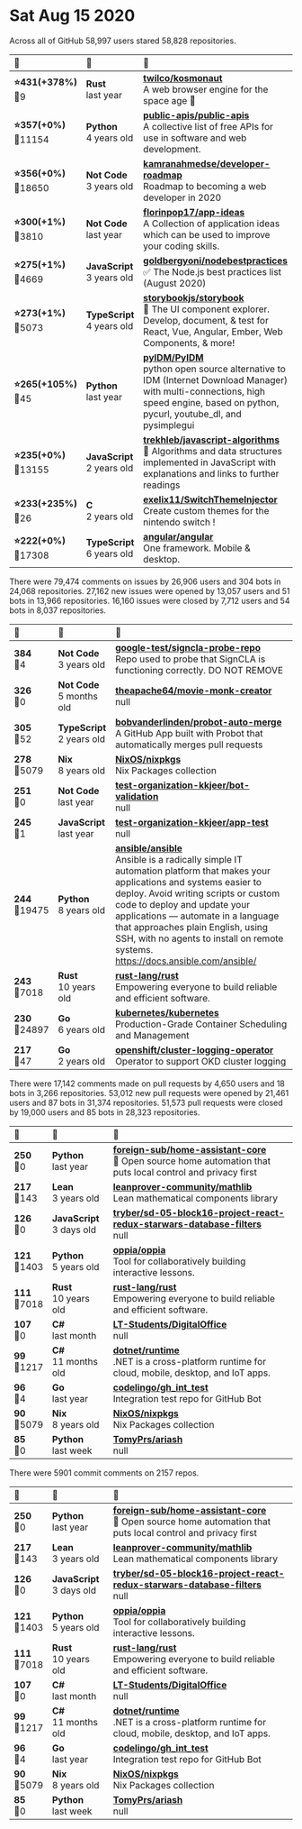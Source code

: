 # Sat Aug 15 2020

Across all of GitHub 58,997 users stared 
58,828 repositories. 

| :page_with_curl: | :calendar: | :page_with_curl: |
| :--- | :--- | :--- |
| **:star:431(+378%)**<br>:twisted_rightwards_arrows:9 | **Rust**<br>last year | **[twilco/kosmonaut](https://github.com/twilco/kosmonaut)**<br>A web browser engine for the space age :rocket: |
| **:star:357(+0%)**<br>:twisted_rightwards_arrows:11154 | **Python**<br>4 years old | **[public-apis/public-apis](https://github.com/public-apis/public-apis)**<br>A collective list of free APIs for use in software and web development. |
| **:star:356(+0%)**<br>:twisted_rightwards_arrows:18650 | **Not Code**<br>3 years old | **[kamranahmedse/developer-roadmap](https://github.com/kamranahmedse/developer-roadmap)**<br>Roadmap to becoming a web developer in 2020 |
| **:star:300(+1%)**<br>:twisted_rightwards_arrows:3810 | **Not Code**<br>last year | **[florinpop17/app-ideas](https://github.com/florinpop17/app-ideas)**<br>A Collection of application ideas which can be used to improve your coding skills. |
| **:star:275(+1%)**<br>:twisted_rightwards_arrows:4669 | **JavaScript**<br>3 years old | **[goldbergyoni/nodebestpractices](https://github.com/goldbergyoni/nodebestpractices)**<br>:white_check_mark:  The Node.js best practices list (August 2020) |
| **:star:273(+1%)**<br>:twisted_rightwards_arrows:5073 | **TypeScript**<br>4 years old | **[storybookjs/storybook](https://github.com/storybookjs/storybook)**<br>📓 The UI component explorer. Develop, document, & test for React, Vue, Angular, Ember, Web Components, & more! |
| **:star:265(+105%)**<br>:twisted_rightwards_arrows:45 | **Python**<br>last year | **[pyIDM/PyIDM](https://github.com/pyIDM/PyIDM)**<br>python open source alternative to IDM (Internet Download Manager) with multi-connections, high speed engine, based on python, pycurl, youtube_dl, and pysimplegui |
| **:star:235(+0%)**<br>:twisted_rightwards_arrows:13155 | **JavaScript**<br>2 years old | **[trekhleb/javascript-algorithms](https://github.com/trekhleb/javascript-algorithms)**<br>📝 Algorithms and data structures implemented in JavaScript with explanations and links to further readings |
| **:star:233(+235%)**<br>:twisted_rightwards_arrows:26 | **C**<br>2 years old | **[exelix11/SwitchThemeInjector](https://github.com/exelix11/SwitchThemeInjector)**<br>Create custom themes for the nintendo switch !  |
| **:star:222(+0%)**<br>:twisted_rightwards_arrows:17308 | **TypeScript**<br>6 years old | **[angular/angular](https://github.com/angular/angular)**<br>One framework. Mobile & desktop. |

There were 79,474 comments on issues by 26,906 users and 304 bots in 24,068 repositories.
27,162 new issues were opened by 13,057 users and 51 bots in 13,966 repositories.
16,160 issues were closed by 7,712 users and 54 bots in 8,037 repositories.

| :speech_balloon: | :calendar: | :page_with_curl: |
| :--- | :--- | :--- |
| **384**<br>:twisted_rightwards_arrows:4 | **Not Code**<br>3 years old | **[google-test/signcla-probe-repo](https://github.com/google-test/signcla-probe-repo)**<br>Repo used to probe that SignCLA is functioning correctly.  DO NOT REMOVE |
| **326**<br>:twisted_rightwards_arrows:0 | **Not Code**<br>5 months old | **[theapache64/movie-monk-creator](https://github.com/theapache64/movie-monk-creator)**<br>null |
| **305**<br>:twisted_rightwards_arrows:52 | **TypeScript**<br>2 years old | **[bobvanderlinden/probot-auto-merge](https://github.com/bobvanderlinden/probot-auto-merge)**<br>A GitHub App built with Probot that automatically merges pull requests |
| **278**<br>:twisted_rightwards_arrows:5079 | **Nix**<br>8 years old | **[NixOS/nixpkgs](https://github.com/NixOS/nixpkgs)**<br>Nix Packages collection |
| **251**<br>:twisted_rightwards_arrows:0 | **Not Code**<br>last year | **[test-organization-kkjeer/bot-validation](https://github.com/test-organization-kkjeer/bot-validation)**<br>null |
| **245**<br>:twisted_rightwards_arrows:1 | **JavaScript**<br>last year | **[test-organization-kkjeer/app-test](https://github.com/test-organization-kkjeer/app-test)**<br>null |
| **244**<br>:twisted_rightwards_arrows:19475 | **Python**<br>8 years old | **[ansible/ansible](https://github.com/ansible/ansible)**<br>Ansible is a radically simple IT automation platform that makes your applications and systems easier to deploy. Avoid writing scripts or custom code to deploy and update your applications — automate in a language that approaches plain English, using SSH, with no agents to install on remote systems. https://docs.ansible.com/ansible/ |
| **243**<br>:twisted_rightwards_arrows:7018 | **Rust**<br>10 years old | **[rust-lang/rust](https://github.com/rust-lang/rust)**<br>Empowering everyone to build reliable and efficient software. |
| **230**<br>:twisted_rightwards_arrows:24897 | **Go**<br>6 years old | **[kubernetes/kubernetes](https://github.com/kubernetes/kubernetes)**<br>Production-Grade Container Scheduling and Management |
| **217**<br>:twisted_rightwards_arrows:47 | **Go**<br>2 years old | **[openshift/cluster-logging-operator](https://github.com/openshift/cluster-logging-operator)**<br>Operator to support OKD cluster logging |

There were 17,142 comments made on pull requests by 4,650 users and 18 bots in 3,266 repositories.
53,012 new pull requests were opened by 21,461 users and 87 bots in 31,374 repositories.
51,573 pull requests were closed by 19,000 users and 85 bots in 28,323 repositories.

| :speech_balloon: | :calendar: | :page_with_curl: |
| :--- | :--- | :--- |
| **250**<br>:twisted_rightwards_arrows:0 | **Python**<br>last year | **[foreign-sub/home-assistant-core](https://github.com/foreign-sub/home-assistant-core)**<br>:house_with_garden: Open source home automation that puts local control and privacy first |
| **217**<br>:twisted_rightwards_arrows:143 | **Lean**<br>3 years old | **[leanprover-community/mathlib](https://github.com/leanprover-community/mathlib)**<br>Lean mathematical components library |
| **126**<br>:twisted_rightwards_arrows:0 | **JavaScript**<br>3 days old | **[tryber/sd-05-block16-project-react-redux-starwars-database-filters](https://github.com/tryber/sd-05-block16-project-react-redux-starwars-database-filters)**<br>null |
| **121**<br>:twisted_rightwards_arrows:1403 | **Python**<br>5 years old | **[oppia/oppia](https://github.com/oppia/oppia)**<br>Tool for collaboratively building interactive lessons. |
| **111**<br>:twisted_rightwards_arrows:7018 | **Rust**<br>10 years old | **[rust-lang/rust](https://github.com/rust-lang/rust)**<br>Empowering everyone to build reliable and efficient software. |
| **107**<br>:twisted_rightwards_arrows:0 | **C#**<br>last month | **[LT-Students/DigitalOffice](https://github.com/LT-Students/DigitalOffice)**<br>null |
| **99**<br>:twisted_rightwards_arrows:1217 | **C#**<br>11 months old | **[dotnet/runtime](https://github.com/dotnet/runtime)**<br>.NET is a cross-platform runtime for cloud, mobile, desktop, and IoT apps. |
| **96**<br>:twisted_rightwards_arrows:4 | **Go**<br>last year | **[codelingo/gh_int_test](https://github.com/codelingo/gh_int_test)**<br>Integration test repo for GitHub Bot |
| **90**<br>:twisted_rightwards_arrows:5079 | **Nix**<br>8 years old | **[NixOS/nixpkgs](https://github.com/NixOS/nixpkgs)**<br>Nix Packages collection |
| **85**<br>:twisted_rightwards_arrows:0 | **Python**<br>last week | **[TomyPrs/ariash](https://github.com/TomyPrs/ariash)**<br>null |

There were 5901 commit comments on 2157 repos.

| :speech_balloon: | :calendar: | :page_with_curl: |
| :--- | :--- | :--- |
| **250**<br>:twisted_rightwards_arrows:0 | **Python**<br>last year | **[foreign-sub/home-assistant-core](https://github.com/foreign-sub/home-assistant-core)**<br>:house_with_garden: Open source home automation that puts local control and privacy first |
| **217**<br>:twisted_rightwards_arrows:143 | **Lean**<br>3 years old | **[leanprover-community/mathlib](https://github.com/leanprover-community/mathlib)**<br>Lean mathematical components library |
| **126**<br>:twisted_rightwards_arrows:0 | **JavaScript**<br>3 days old | **[tryber/sd-05-block16-project-react-redux-starwars-database-filters](https://github.com/tryber/sd-05-block16-project-react-redux-starwars-database-filters)**<br>null |
| **121**<br>:twisted_rightwards_arrows:1403 | **Python**<br>5 years old | **[oppia/oppia](https://github.com/oppia/oppia)**<br>Tool for collaboratively building interactive lessons. |
| **111**<br>:twisted_rightwards_arrows:7018 | **Rust**<br>10 years old | **[rust-lang/rust](https://github.com/rust-lang/rust)**<br>Empowering everyone to build reliable and efficient software. |
| **107**<br>:twisted_rightwards_arrows:0 | **C#**<br>last month | **[LT-Students/DigitalOffice](https://github.com/LT-Students/DigitalOffice)**<br>null |
| **99**<br>:twisted_rightwards_arrows:1217 | **C#**<br>11 months old | **[dotnet/runtime](https://github.com/dotnet/runtime)**<br>.NET is a cross-platform runtime for cloud, mobile, desktop, and IoT apps. |
| **96**<br>:twisted_rightwards_arrows:4 | **Go**<br>last year | **[codelingo/gh_int_test](https://github.com/codelingo/gh_int_test)**<br>Integration test repo for GitHub Bot |
| **90**<br>:twisted_rightwards_arrows:5079 | **Nix**<br>8 years old | **[NixOS/nixpkgs](https://github.com/NixOS/nixpkgs)**<br>Nix Packages collection |
| **85**<br>:twisted_rightwards_arrows:0 | **Python**<br>last week | **[TomyPrs/ariash](https://github.com/TomyPrs/ariash)**<br>null |

